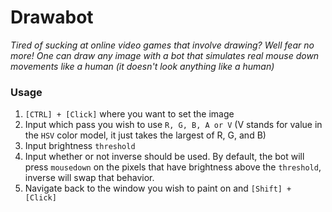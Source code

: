 # Drawabot

*Tired of sucking at online video games that involve drawing? Well fear no more! One can draw any image with a bot that simulates real mouse down movements like a human (it doesn't look anything like a human)*

### Usage

1. `[CTRL] + [Click]` where you want to set the image
2. Input which pass you wish to use `R, G, B, A or V` (V stands for value in the `HSV` color model, it just takes the largest of R, G, and B)
3. Input brightness `threshold`
4. Input whether or not inverse should be used. By default, the bot will press `mousedown` on the pixels that have brightness above the `threshold`, inverse will swap that behavior.
5. Navigate back to the window you wish to paint on and `[Shift] + [Click]`

